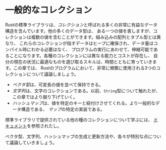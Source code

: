 <!-- # Common Collections -->

# 一般的なコレクション

<!-- Rust’s standard library includes a number of very useful data structures called -->
<!-- *collections*. Most other data types represent one specific value, but -->
<!-- collections can contain multiple values. Unlike the built-in array and tuple -->
<!-- types, the data these collections point to is stored on the heap, which means -->
<!-- the amount of data does not need to be known at compile time and can grow or -->
<!-- shrink as the program runs. Each kind of collection has different capabilities -->
<!-- and costs, and choosing an appropriate one for your current situation is a -->
<!-- skill you’ll develop over time. In this chapter, we’ll discuss three -->
<!-- collections that are used very often in Rust programs: -->

Rustの標準ライブラリは、*コレクション*と呼ばれる多くの非常に有益なデータ構造を含んでいます。他の多くのデータ型は、
ある一つの値を表しますが、コレクションは複数の値を含むことができます。組み込みの配列とタプル型とは異なり、
これらのコレクションが指すデータはヒープに確保され、データ量はコンパイル時にわかる必要はなく、
プログラムの実行にあわせて、伸縮可能であることになります。各種のコレクションには異なる能力とコストが存在し、
自分の現在の状況に最適なものを選び取るスキルは、時間とともに育っていきます。この章では、
Rustのプログラムにおいて、非常に頻繁に使用される3つのコレクションについて議論しましょう。

<!-- * A *vector* allows us to store a variable number of values next to each other. -->
<!-- * A *string* is a collection of characters. We’ve mentioned the `String` type -->
<!--   previously, but in this chapter we’ll talk about it in depth. -->
<!-- * A *hash map* allows us to associate a value with a particular key. It’s a -->
<!--   particular implementation of the more general data structure called a *map*. -->

* *ベクタ型*は、可変長の値を並べて保持できる。
* *文字列*は、文字のコレクションである。以前、`String`型について触れたが、
この章ではより掘り下げていく。
* *ハッシュマップ*は、値を特定のキーと紐付けさせてくれる。より一般的なデータ構造である、
*マップ*の特定の実装である。

<!-- To learn about the other kinds of collections provided by the standard library, -->
<!-- see [the documentation][collections]. -->

標準ライブラリで提供されている他の種のコレクションについて学ぶには、
[ドキュメント][collections]を参照されたし。

[collections]: ../../std/collections/index.html

<!-- We’ll discuss how to create and update vectors, strings, and hash maps, as well -->
<!-- as what makes each special. -->

ベクタ型、文字列、ハッシュマップの生成と更新方法や、各々が特別な点について議論していきましょう。
